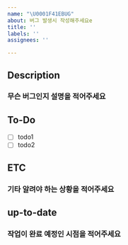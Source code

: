 ```yaml
---
name: "\U0001F41EBUG"
about: 버그 발생시 작성해주세요e
title: ''
labels: ''
assignees: ''

---
```


## Description
### 무슨 버그인지 설명을 적어주세요

## To-Do
- [ ] todo1
- [ ] todo2

## ETC
### 기타 알려야 하는 상황을 적어주세요

## up-to-date
### 작업이 완료 예정인 시점을 적어주세요
